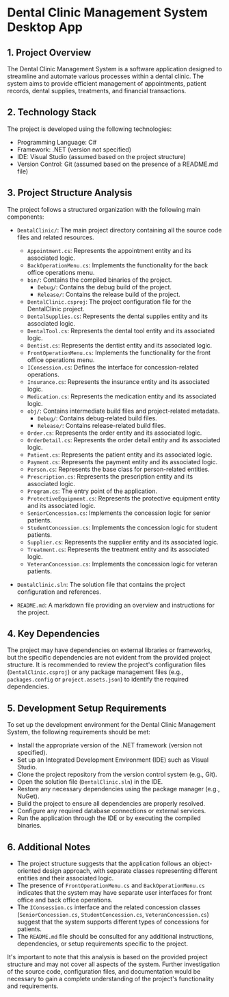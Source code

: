 # Dental Clinic Management System Desktop App

## 1. Project Overview
The Dental Clinic Management System is a software application designed to streamline and automate various processes within a dental clinic. The system aims to provide efficient management of appointments, patient records, dental supplies, treatments, and financial transactions.

## 2. Technology Stack
The project is developed using the following technologies:
- Programming Language: C#
- Framework: .NET (version not specified)
- IDE: Visual Studio (assumed based on the project structure)
- Version Control: Git (assumed based on the presence of a README.md file)

## 3. Project Structure Analysis
The project follows a structured organization with the following main components:

- `DentalClinic/`: The main project directory containing all the source code files and related resources.
  - `Appointment.cs`: Represents the appointment entity and its associated logic.
  - `BackOperationMenu.cs`: Implements the functionality for the back office operations menu.
  - `bin/`: Contains the compiled binaries of the project.
    - `Debug/`: Contains the debug build of the project.
    - `Release/`: Contains the release build of the project.
  - `DentalClinic.csproj`: The project configuration file for the DentalClinic project.
  - `DentalSupplies.cs`: Represents the dental supplies entity and its associated logic.
  - `DentalTool.cs`: Represents the dental tool entity and its associated logic.
  - `Dentist.cs`: Represents the dentist entity and its associated logic.
  - `FrontOperationMenu.cs`: Implements the functionality for the front office operations menu.
  - `IConsession.cs`: Defines the interface for concession-related operations.
  - `Insurance.cs`: Represents the insurance entity and its associated logic.
  - `Medication.cs`: Represents the medication entity and its associated logic.
  - `obj/`: Contains intermediate build files and project-related metadata.
    - `Debug/`: Contains debug-related build files.
    - `Release/`: Contains release-related build files.
  - `Order.cs`: Represents the order entity and its associated logic.
  - `OrderDetail.cs`: Represents the order detail entity and its associated logic.
  - `Patient.cs`: Represents the patient entity and its associated logic.
  - `Payment.cs`: Represents the payment entity and its associated logic.
  - `Person.cs`: Represents the base class for person-related entities.
  - `Prescription.cs`: Represents the prescription entity and its associated logic.
  - `Program.cs`: The entry point of the application.
  - `ProtectiveEquipment.cs`: Represents the protective equipment entity and its associated logic.
  - `SeniorConcession.cs`: Implements the concession logic for senior patients.
  - `StudentConcession.cs`: Implements the concession logic for student patients.
  - `Supplier.cs`: Represents the supplier entity and its associated logic.
  - `Treatment.cs`: Represents the treatment entity and its associated logic.
  - `VeteranConcession.cs`: Implements the concession logic for veteran patients.

- `DentalClinic.sln`: The solution file that contains the project configuration and references.
- `README.md`: A markdown file providing an overview and instructions for the project.

## 4. Key Dependencies
The project may have dependencies on external libraries or frameworks, but the specific dependencies are not evident from the provided project structure. It is recommended to review the project's configuration files (`DentalClinic.csproj`) or any package management files (e.g., `packages.config` or `project.assets.json`) to identify the required dependencies.

## 5. Development Setup Requirements
To set up the development environment for the Dental Clinic Management System, the following requirements should be met:

- Install the appropriate version of the .NET framework (version not specified).
- Set up an Integrated Development Environment (IDE) such as Visual Studio.
- Clone the project repository from the version control system (e.g., Git).
- Open the solution file (`DentalClinic.sln`) in the IDE.
- Restore any necessary dependencies using the package manager (e.g., NuGet).
- Build the project to ensure all dependencies are properly resolved.
- Configure any required database connections or external services.
- Run the application through the IDE or by executing the compiled binaries.

## 6. Additional Notes
- The project structure suggests that the application follows an object-oriented design approach, with separate classes representing different entities and their associated logic.
- The presence of `FrontOperationMenu.cs` and `BackOperationMenu.cs` indicates that the system may have separate user interfaces for front office and back office operations.
- The `IConsession.cs` interface and the related concession classes (`SeniorConcession.cs`, `StudentConcession.cs`, `VeteranConcession.cs`) suggest that the system supports different types of concessions for patients.
- The `README.md` file should be consulted for any additional instructions, dependencies, or setup requirements specific to the project.

It's important to note that this analysis is based on the provided project structure and may not cover all aspects of the system. Further investigation of the source code, configuration files, and documentation would be necessary to gain a complete understanding of the project's functionality and requirements.
